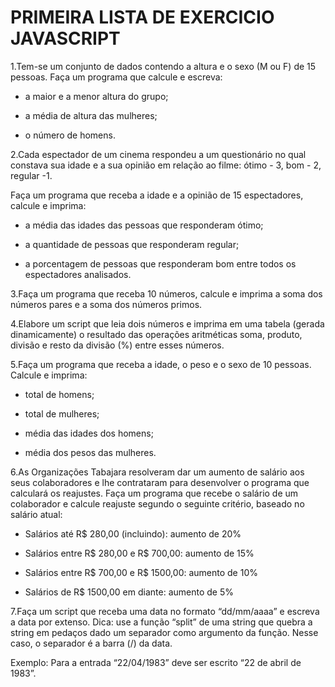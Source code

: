 # PRIMEIRA LISTA DE EXERCICIO JAVASCRIPT

1.Tem-se um conjunto de dados contendo a altura e o sexo (M ou F) de 15 pessoas. Faça um programa que calcule e escreva:

- a maior e a menor altura do grupo;

- a média de altura das mulheres;

- o número de homens.

2.Cada espectador de um cinema respondeu a um questionário no qual constava sua idade e a sua opinião em relação ao filme: ótimo - 3, bom - 2, regular -1.

Faça um programa que receba a idade e a opinião de 15 espectadores, calcule e imprima:

- a média das idades das pessoas que responderam ótimo;

- a quantidade de pessoas que responderam regular;

- a porcentagem de pessoas que responderam bom entre todos os espectadores analisados.

3.Faça um programa que receba 10 números, calcule e imprima a soma dos números pares e a soma dos números primos.

4.Elabore um script que leia dois números e imprima em uma tabela (gerada dinamicamente) o resultado das operações aritméticas soma, produto, divisão e resto da divisão (%) entre esses números.

5.Faça um programa que receba a idade, o peso e o sexo de 10 pessoas. Calcule e imprima:

- total de homens;

- total de mulheres;

- média das idades dos homens;

- média dos pesos das mulheres.

6.As Organizações Tabajara resolveram dar um aumento de salário aos seus colaboradores e lhe contrataram para desenvolver o programa que calculará os reajustes. Faça um programa que recebe o salário de um colaborador e calcule reajuste segundo o seguinte critério, baseado no salário atual:

- Salários até R$ 280,00 (incluindo): aumento de 20%

- Salários entre R$ 280,00 e R$ 700,00: aumento de 15%

- Salários entre R$ 700,00 e R$ 1500,00: aumento de 10%

- Salários de R$ 1500,00 em diante: aumento de 5%

7.Faça um script que receba uma data no formato “dd/mm/aaaa” e escreva a data por extenso. Dica: use a função “split” de uma string que quebra a string em pedaços dado um separador como argumento da função. Nesse caso, o separador é a barra (/) da data.

Exemplo: Para a entrada “22/04/1983” deve ser escrito “22 de abril de 1983”.
